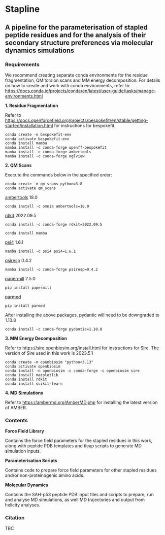 # Stapline

## A pipeline for the parameterisation of stapled peptide residues and for the analysis of their secondary structure preferences via molecular dynamics simulations

### Requirements

We recommend creating separate conda environments for the residue fragmentation, QM torsion scans and MM energy decomposition. For details on how to create and work with conda environments, refer to: https://docs.conda.io/projects/conda/en/latest/user-guide/tasks/manage-environments.html

**1. Residue Fragmentation**

Refer to https://docs.openforcefield.org/projects/bespokefit/en/stable/getting-started/installation.html for instructions for bespokefit.

```
conda create -n bespokefit-env
conda activate bespokefit-env
conda install mamba
mamba install -c conda-forge openff-bespokefit
mamba install -c conda-forge ambertools
mamba install -c conda-forge nglview
```

**2. QM Scans**

Execute the commands below in the specified order:

```
conda create -n qm_scans python=3.8
conda activate qm_scans
```

[ambertools](https://ambermd.org/GetAmber.php#ambertools) 18.0 

``conda install -c omnia ambertools=18.0``

[rdkit](https://github.com/rdkit/rdkit) 2022.09.5 

``conda install -c conda-forge rdkit=2022.09.5``

``conda install mamba``

[psi4](https://github.com/psi4/psi4) 1.6.1 

``mamba install -c psi4 psi4=1.6.1``

[psiresp](https://github.com/lilyminium/psiresp) 0.4.2 

``mamba install -c conda-forge psiresp=0.4.2``

[papermill](https://github.com/nteract/papermill) 2.5.0

``pip install papermill``

[parmed](https://github.com/ParmEd/ParmEd)

``pip install parmed``

After installing the above packages, pydantic will need to be downgraded to 1.10.8

``conda install -c conda-forge pydantic=1.10.8``

**3. MM Energy Decomposition**

Refer to https://sire.openbiosim.org/install.html for instructions for Sire. The version of Sire used in this work is 2023.5.1

```
conda create -n openbiosim "python<3.13"
conda activate openbiosim
conda install -n openbiosim -c conda-forge -c openbiosim sire
conda install matplotlib
conda install rdkit
conda install scikit-learn
```

**4. MD Simulations**

Refer to https://ambermd.org/AmberMD.php for installing the latest version of AMBER.

### Contents

**Force Field Library**

Contains the force field parameters for the stapled residues in this work, along with peptide PDB templates and tleap scripts to generate MD simulation inputs.

**Parameterisation Scripts**

Contains code to prepare force field parameters for other stapled residues and/or non-proteinogenic amino acids.

**Molecular Dynamics**

Contains the SAH-p53 peptide PDB input files and scripts to prepare, run and analyse MD simulations, as well MD trajectories and output from helicity analyses.


### Citation

TBC